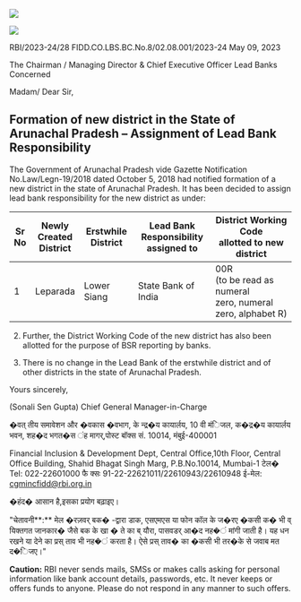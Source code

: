 ![](_page_0_Picture_1.jpeg)

![](_page_0_Picture_3.jpeg)

RBI/2023-24/28 FIDD.CO.LBS.BC.No.8/02.08.001/2023-24 May 09, 2023

The Chairman / Managing Director & Chief Executive Officer Lead Banks Concerned

Madam/ Dear Sir,

## **Formation of new district in the State of Arunachal Pradesh – Assignment of Lead Bank Responsibility**

The Government of Arunachal Pradesh vide Gazette Notification No.Law/Legn-19/2018 dated October 5, 2018 had notified formation of a new district in the state of Arunachal Pradesh. It has been decided to assign lead bank responsibility for the new district as under:

| Sr<br>No | Newly<br>Created<br>District | Erstwhile<br>District | Lead Bank<br>Responsibility<br>assigned to | District Working Code<br>allotted to new district                |
|----------|------------------------------|-----------------------|--------------------------------------------|------------------------------------------------------------------|
| 1        | Leparada                     | Lower Siang           | State Bank of India                        | 00R<br>(to be read as numeral<br>zero, numeral zero, alphabet R) |

2. Further, the District Working Code of the new district has also been allotted for the purpose of BSR reporting by banks.

3. There is no change in the Lead Bank of the erstwhile district and of other districts in the state of Arunachal Pradesh.

Yours sincerely,

(Sonali Sen Gupta) Chief General Manager-in-Charge

�वत् तीय समावेशन और �वकास �वभाग, के न्द्र�य कायार्लय, 10 वी मंिजल, क�द्र�य कायार्लय भवन, शह�द भगत�स ंह मागर्,पोस्ट बॉक्स सं. 10014, मंबुई-400001

Financial Inclusion & Development Dept, Central Office,10th Floor, Central Office Building, Shahid Bhagat Singh Marg, P.B.No.10014, Mumbai-1 टेल� Tel: 022-22601000 फै क्सः 91-22-22621011/22610943/22610948 ई-मेल: [cgmincfidd@rbi.org.in](mailto:cgmincfidd@rbi.org.in)

�हंद� आसान है,इसका प्रयोग बढ़ाइए।

"चेतावनी**:** मेल �रज़वर् बक� -द्वारा डाक, एसएमएस या फोन कॉल के ज�रए �कसी क� भी व् यिक्तगत जानकार� जैसे बक के खा � ते का ब् यौरा, पासवडर् आ�द नह�ं मांगी जाती है। यह धन रखने या देने का प्रस् ताव भी नह�ं करता है। ऐसे प्रस् ताव� का �कसी भी तर�के से जवाब मत द�िजए।"

**Caution:** RBI never sends mails, SMSs or makes calls asking for personal information like bank account details, passwords, etc. It never keeps or offers funds to anyone. Please do not respond in any manner to such offers.